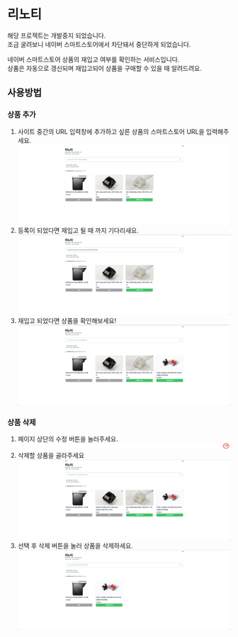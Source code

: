 # 리노티

해당 프로젝트는 개발중지 되었습니다.   
조금 굴려보니 네이버 스마트스토어에서 차단돼서 중단하게 되었습니다.   

네이버 스마트스토어 상품의 재입고 여부를 확인하는 서비스입니다.  
상품은 자동으로 갱신되며 재입고되어 상품을 구매할 수 있을 때 알려드려요.

## 사용방법

### 상품 추가

1. 사이트 중간의 URL 입력창에 추가하고 싶른 상품의 스마트스토어 URL을 입력해주세요.
   ![Index](./docs/images//add-1.png)
2. 등록이 되었다면 재입고 될 때 까지 기다리새요.
   ![Adding Product](./docs/images//add-2.png)
3. 재입고 되었다면 상품을 확인해보세요!
   ![Product added](./docs/images//add-3.png)

### 상품 삭제

1. 페이지 상단의 수정 버튼을 눌러주세요.
   ![Product edit](./docs/images//edit-1.png)
2. 삭제할 상품을 골라주세요
   ![Product editing](./docs/images//edit-2.png)
3. 선택 후 삭제 버튼을 눌러 상품을 삭제하세요.
   ![Product edited](./docs/images//edit-3.png)
